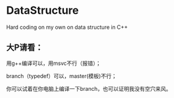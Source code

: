 # DataStructure
Hard coding on my own on data structure in C++

## 大P请看：
用g++编译可以，用msvc不行（报错）；

branch（typedef）可以，master(模板)不行；

你可以试着在你电脑上编译一下branch，也可以证明我没有空穴来风。
